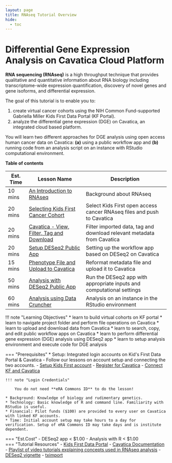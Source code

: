 ```yaml
---
layout: page
title: RNAseq Tutorial Overview
hide:
  - toc
---
```


Differential Gene Expression Analysis on Cavatica Cloud Platform
===================================================================

**RNA sequencing (RNAseq)** is a high throughput technique that provides qualitative and quantitative information about RNA biology including transcriptome-wide expression quantification, discovery of novel genes and gene isoforms, and differential expression.

The goal of this tutorial is to enable you to: </br>

1. create virtual cancer cohorts using the NIH Common Fund-supported Gabriella Miller Kids First Data Portal (KF Portal). </br>
2. analyze the differential gene expression (DGE) on Cavatica, an integrated cloud based platform.

You will learn two different approaches for DGE analysis using open access human cancer data on Cavatica: **(a)** using a public workflow app and **(b)** running code from an analysis script on an instance with RStudio computational environment.

**Table of contents**

| Est. Time| Lesson Name | Description|
| ---|--------|--------|
| 10 mins |[An Introduction to RNAseq](./rna_seq_2.md)| Background about RNAseq
| 20 mins |[Selecting Kids First Cancer Cohort](./rna_seq_3.md)| Select Kids First open access cancer RNAseq files and push to Cavatica  |
| 20 mins |[Cavatica - View, Filter, Tag and Download](./rna_seq_4.md) | Filter imported data, tag and download relevant metadata from Cavatica |
| 20 mins |[Setup DESeq2 Public App](./rna_seq_5.md)| Setting up the workflow app based on DESeq2 on Cavatica |
| 15 mins |[Phenotype File and Upload to Cavatica](./rna_seq_6.md) | Reformat metadata file and upload it to Cavatica |
| 50 mins |[Analysis with DESeq2 Public App](./rna_seq_7.md) | Run the DESeq2 app with appropriate inputs and computational settings |
| 60 mins |[Analysis using Data Cruncher](./rna_seq_8.md) | Analysis on an instance in the RStudio environment |

!!! note "Learning Objectives"
    * learn to build virtual cohorts on KF portal
    * learn to navigate project folder and perform file operations on Cavatica
    * learn to upload and download data from Cavatica
    * learn to search, copy, and edit public workflow apps on Cavatica
    * learn to perform differential gene expression (DGE) analysis using DESeq2 app
    * learn to setup analysis environment and execute code for DGE analysis

=== "Prerequisites"
    * Setup: Integrated login accounts on Kid's First Data Portal & Cavatica - Follow our lessons on account setup and connecting the two accounts.
           - [Setup Kids First account](../Kids-First/Portal-Setup-And-Permissions/KF_3_KF_Registration.md)
           - [Register for Cavatica](../Kids-First/Portal-Setup-And-Permissions/KF_4_Cavatica_Registration.md)
           - [Connect KF and Cavatica](../Kids-First/Portal-Setup-And-Permissions/KF_5_ConnectingAccounts.md)

    !!! note "Login Credentials"

        You do not need **eRA Commons ID** to do the lesson!

    * Background: Knowledge of biology and rudimentary genetics.
    * Technology: Basic knowledge of R and command line. Familiarity with RStudio is useful.
    * Financial: Pilot funds ($100) are provided to every user on Cavatica with linked KF accounts.
    * Time: Initial account setup may take hours to a day for verification. Setup of eRA Commons ID may take days and is institute dependent.
=== "Est.Cost"
    - DESeq2 app < $1.00
    - Analysis with R < $1.00      
=== "Tutorial Resources"
    - [Kids First Data Portal](https://kidsfirstdrc.org)
    - [Cavatica Documentation](https://docs.cavatica.org/docs/getting-started)
    - [Playlist of video tutorials explaining concepts used in RNAseq analysis](https://www.youtube.com/playlist?list=PLblh5JKOoLUJo2Q6xK4tZElbIvAACEykp)
    - [DESeq2 vignette](https://bioconductor.org/packages/release/bioc/vignettes/DESeq2/inst/doc/DESeq2.html#how-do-i-use-vst-or-rlog-data-for-differential-testing)
    - [tximport](https://bioconductor.org/packages/release/bioc/vignettes/tximport/inst/doc/tximport.html)
